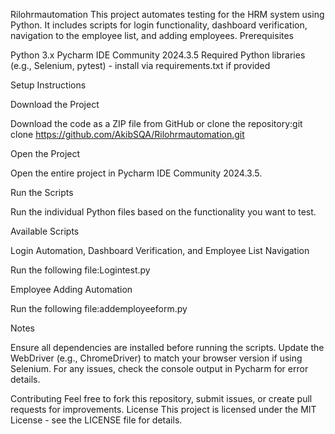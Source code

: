 Rilohrmautomation
This project automates testing for the HRM system using Python. It includes scripts for login functionality, dashboard verification, navigation to the employee list, and adding employees.
Prerequisites

Python 3.x
Pycharm IDE Community 2024.3.5
Required Python libraries (e.g., Selenium, pytest) - install via requirements.txt if provided

Setup Instructions

Download the Project

Download the code as a ZIP file from GitHub or clone the repository:git clone https://github.com/AkibSQA/Rilohrmautomation.git




Open the Project

Open the entire project in Pycharm IDE Community 2024.3.5.


Run the Scripts

Run the individual Python files based on the functionality you want to test.



Available Scripts

Login Automation, Dashboard Verification, and Employee List Navigation

Run the following file:Logintest.py




Employee Adding Automation

Run the following file:addemployeeform.py





Notes

Ensure all dependencies are installed before running the scripts.
Update the WebDriver (e.g., ChromeDriver) to match your browser version if using Selenium.
For any issues, check the console output in Pycharm for error details.

Contributing
Feel free to fork this repository, submit issues, or create pull requests for improvements.
License
This project is licensed under the MIT License - see the LICENSE file for details.
